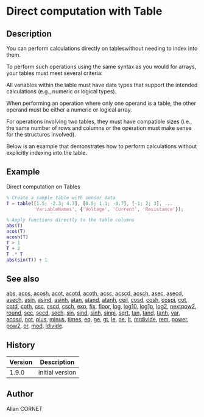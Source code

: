 # Direct computation with Table

## Description

  <p>You can perform calculations directly on tableswithout needing to index into them.</p>
  <p>To perform such operations using the same syntax as you would for arrays, your tables must meet several criteria:</p>
  <p>All variables within the table must have data types that support the intended calculations (e.g., numeric or logical types).</p>
  <p>When performing an operation where only one operand is a table, the other operand must be either a numeric or logical array.</p>
  <p>For operations involving two tables, they must have compatible sizes (i.e., the same number of rows and columns or the operation must make sense for the structures involved).</p>
  <p/>
  <p>Below is an example that demonstrates how to perform calculations without explicitly indexing into the table.</p>

## Example

Direct computation on Tables

```matlab
% Create a sample table with sensor data
T = table([1.5; -2.3; 4.7], [0.5; 1.1; -0.7], [-1; 2; 3], ...
          'VariableNames', {'Voltage', 'Current', 'Resistance'});

% Apply functions directly to the table columns
abs(T)
acos(T)
acosh(T)
T > 1
T + 2
T .* T
abs(sin(T)) + 1
```

## See also

[abs](../elementary_functions/abs.md), [acos](../trigonometric_functions/acos.md), [acosh](../trigonometric_functions/acosh.md), [acot](acot.html), [acotd](acotd.html), [acoth](acoth.html), [acsc](acsc.html), [acscd](acscd.html), [acsch](acsch.html), [asec](asec.html), [asecd](asecd.html), [asech](asech.html), [asin](../trigonometric_functions/asin.md), [asind](../trigonometric_functions/asind.md), [asinh](../trigonometric_functions/asinh.md), [atan](../trigonometric_functions/atan.md), [atand](../trigonometric_functions/atand.md), [atanh](../trigonometric_functions/atanh.md), [ceil](../elementary_functions/ceil.md), [cosd](cosd.html), [cosh](cosh.html), [cospi](../trigonometric_functions/cospi.md), [cot](cot.html), [cotd](cotd.html), [coth](coth.html), [csc](csc.html), [cscd](cscd.html), [csch](csch.html), [exp](../elementary_functions/exp.md), [fix](../elementary_functions/fix.md), [floor](../elementary_functions/floor.md), [log](../elementary_functions/log.md), [log10](../elementary_functions/log10.md), [log1p](../elementary_functions/log1p.md), [log2](../elementary_functions/log2.md), [nextpow2](../elementary_functions/nextpow2.md), [round](../elementary_functions/round.md), [sec](sec.html), [secd](secd.html), [sech](sech.html), [sin](sin.html), [sind](sind.html), [sinh](sinh.html), [sinpi](../trigonometric_functions/sinpi.md), [sqrt](../elementary_functions/sqrt.md), [tan](../trigonometric_functions/tan.md), [tand](../trigonometric_functions/tand.md), [tanh](../trigonometric_functions/tanh.md), [var](../statistics/var.md), [acosd](../trigonometric_functions/acosd.md), [not](../operators/not.md), [plus](plus.html), [minus](../elementary_functions/minus.md), [times](times.html), [eq](eq.html), [ge](ge.html), [gt](gt.html), [le](le.html), [ne](ne.html), [lt](lt.html), [mrdivide](../operators/mrdivide.md), [rem](../elementary_functions/rem.md), [power](../operators/power.md), [pow2](../elementary_functions/pow2.md), [or](../operators/or.md), [mod](../elementary_functions/rem.md), [ldivide](../operators/ldivide.md).

## History

| Version | Description     |
| ------- | --------------- |
| 1.9.0   | initial version |

## Author

Allan CORNET
